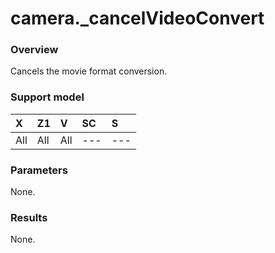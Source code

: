 # camera.\_cancelVideoConvert

### Overview

Cancels the movie format conversion.

### Support model

| X | Z1 | V | SC | S |
|:--|:--|:--|:--|:--|
| All | All | All | --- | --- |

### Parameters

None.

### Results

None.
